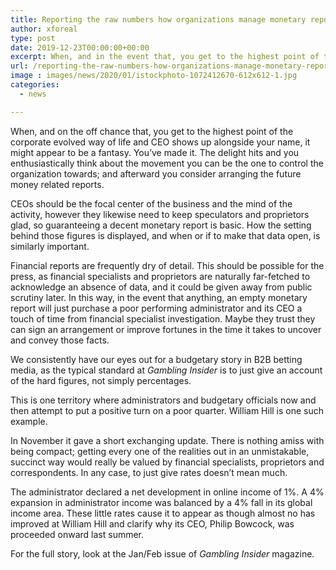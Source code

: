 ```yaml
---
title: Reporting the raw numbers how organizations manage monetary reports
author: xforeal 
type: post
date: 2019-12-23T00:00:00+00:00
excerpt: When, and in the event that, you get to the highest point of the corporate natural way of life and CEO shows up beside your name, it might appear to be a dream
url: /reporting-the-raw-numbers-how-organizations-manage-monetary-reports/
image : images/news/2020/01/istockphoto-1072412670-612x612-1.jpg
categories:
  - news

---
```

<span style="font-weight: 400;">When, and on the off chance that, you get to the highest point of the corporate evolved way of life and CEO shows up alongside your name, it might appear to be a fantasy. You’ve made it. The delight hits and you enthusiastically think about the movement you can be the one to control the organization towards; and afterward you consider arranging the future money related reports.&nbsp;</span>

<span style="font-weight: 400;">CEOs should be the focal center of the business and the mind of the activity, however they likewise need to keep speculators and proprietors glad, so guaranteeing a decent monetary report is basic. How the setting behind those figures is displayed, and when or if to make that data open, is similarly important.</span>

<span style="font-weight: 400;">Financial reports are frequently dry of detail. This should be possible for the press, as financial specialists and proprietors are naturally far-fetched to acknowledge an absence of data, and it could be given away from public scrutiny later. In this way, in the event that anything, an empty monetary report will just purchase a poor performing administrator and its CEO a touch of time from financial specialist investigation. Maybe they trust they can sign an arrangement or improve fortunes in the time it takes to uncover and convey those facts.</span>

<span style="font-weight: 400;">We consistently have our eyes out for a budgetary story in B2B betting media, as the typical standard at <em>Gambling Insider</em> is to just give an account of the hard figures, not simply percentages.&nbsp;</span>

<span style="font-weight: 400;">This is one territory where administrators and budgetary officials now and then attempt to put a positive turn on a poor quarter. William Hill is one such example.&nbsp;</span>

<span style="font-weight: 400;">In November it gave a short exchanging update. There is nothing amiss with being compact; getting every one of the realities out in an unmistakable, succinct way would really be valued by financial specialists, proprietors and correspondents. In any case, to just give rates doesn’t mean much.&nbsp;&nbsp;&nbsp;&nbsp;&nbsp;</span>

<span style="font-weight: 400;">The administrator declared a net development in online income of 1%. A 4% expansion in administrator income was balanced by a 4% fall in its global income area. These little rates cause it to appear as though almost no has improved at William Hill and clarify why its CEO, Philip Bowcock, was proceeded onward last summer.&nbsp;</span>

<span style="font-weight: 400;">For the full story, look at the Jan/Feb issue of <em>Gambling Insider </em>magazine<em>.</em></span>
